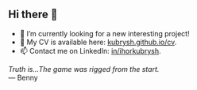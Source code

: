 ## Hi there 👋

- 🔭 I’m currently looking for a new interesting project!
- 📄 My CV is available here: [kubrysh.github.io/cv](https://kubrysh.github.io/cv).
- 📫 Contact me on LinkedIn: [in/ihorkubrysh](https://www.linkedin.com/in/ihorkubrysh).

_Truth is...The game was rigged from the start._\
― Benny
